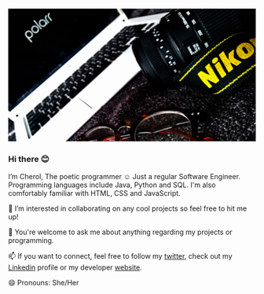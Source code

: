 ![](https://github.com/Cherol08/Cherol08/blob/main/nikon.jpg)

### Hi there 😊

I’m Cherol, The poetic programmer ☺️
Just a regular Software Engineer. Programming languages include Java, Python and SQL. I'm also comfortably familiar with HTML, CSS and JavaScript. 

👯 I’m interested in collaborating on any cool projects so feel free to hit me up!

💬 You're welcome to ask me about anything regarding my projects or programming.

📫 If you want to connect, feel free to follow my [twitter](https://twitter.com/CodeGhoul08), check out my [Linkedin](https://www.linkedin.com/in/cherol-phoshoko-429aa421a/) profile or my developer [website](https://cherol08.github.io/Cherol_Phoshoko_resume/).



😄 Pronouns: She/Her
